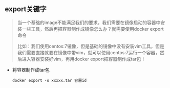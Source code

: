 ## export关键字

> 当一个基础的image不能满足我们的要求，我们需要在镜像启动的容器中安装一些工具，然后再把容器制作成镜像怎么办？就需要使用docker export命令
>
> 比如：我们使用centos:7镜像，但是基础的镜像中没有安装vim工具，但是我们需要直接就要在镜像中带vim，就可以使用centos:7运行一个容器，然后进入容器安装好vim，再用docker export把容器制作成tar包！



- 将容器制作成tar包

  ```shell
  docker export -o xxxxx.tar 容器id
  ```

  